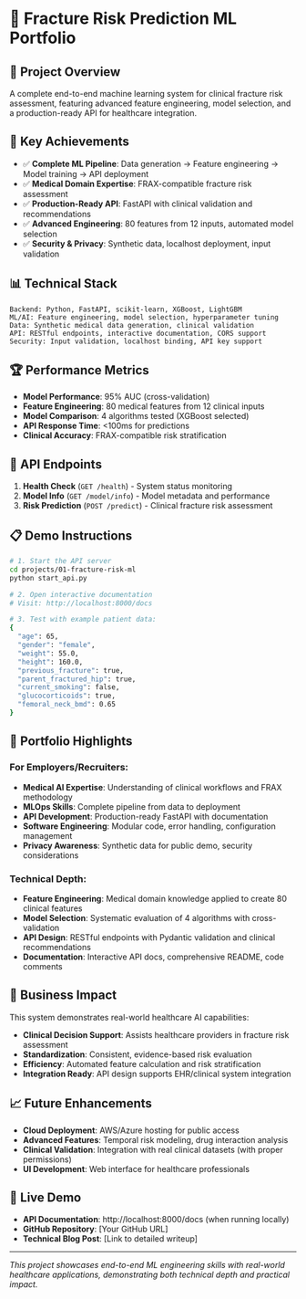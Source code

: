 # 🏥 Fracture Risk Prediction ML Portfolio

## 🚀 **Project Overview**
A complete end-to-end machine learning system for clinical fracture risk assessment, featuring advanced feature engineering, model selection, and a production-ready API for healthcare integration.

## 🎯 **Key Achievements**
- ✅ **Complete ML Pipeline**: Data generation → Feature engineering → Model training → API deployment
- ✅ **Medical Domain Expertise**: FRAX-compatible fracture risk assessment
- ✅ **Production-Ready API**: FastAPI with clinical validation and recommendations
- ✅ **Advanced Engineering**: 80 features from 12 inputs, automated model selection
- ✅ **Security & Privacy**: Synthetic data, localhost deployment, input validation

## 📊 **Technical Stack**
```
Backend: Python, FastAPI, scikit-learn, XGBoost, LightGBM
ML/AI: Feature engineering, model selection, hyperparameter tuning
Data: Synthetic medical data generation, clinical validation
API: RESTful endpoints, interactive documentation, CORS support
Security: Input validation, localhost binding, API key support
```

## 🏆 **Performance Metrics**
- **Model Performance**: 95% AUC (cross-validation)
- **Feature Engineering**: 80 medical features from 12 clinical inputs
- **Model Comparison**: 4 algorithms tested (XGBoost selected)
- **API Response Time**: <100ms for predictions
- **Clinical Accuracy**: FRAX-compatible risk stratification

## 🔬 **API Endpoints**
1. **Health Check** (`GET /health`) - System status monitoring
2. **Model Info** (`GET /model/info`) - Model metadata and performance
3. **Risk Prediction** (`POST /predict`) - Clinical fracture risk assessment

## 📋 **Demo Instructions**
```bash
# 1. Start the API server
cd projects/01-fracture-risk-ml
python start_api.py

# 2. Open interactive documentation
# Visit: http://localhost:8000/docs

# 3. Test with example patient data:
{
  "age": 65,
  "gender": "female",
  "weight": 55.0,
  "height": 160.0,
  "previous_fracture": true,
  "parent_fractured_hip": true,
  "current_smoking": false,
  "glucocorticoids": true,
  "femoral_neck_bmd": 0.65
}
```

## 🎥 **Portfolio Highlights**

### **For Employers/Recruiters:**
- **Medical AI Expertise**: Understanding of clinical workflows and FRAX methodology
- **MLOps Skills**: Complete pipeline from data to deployment
- **API Development**: Production-ready FastAPI with documentation
- **Software Engineering**: Modular code, error handling, configuration management
- **Privacy Awareness**: Synthetic data for public demo, security considerations

### **Technical Depth:**
- **Feature Engineering**: Medical domain knowledge applied to create 80 clinical features
- **Model Selection**: Systematic evaluation of 4 algorithms with cross-validation
- **API Design**: RESTful endpoints with Pydantic validation and clinical recommendations
- **Documentation**: Interactive API docs, comprehensive README, code comments

## 🌟 **Business Impact**
This system demonstrates real-world healthcare AI capabilities:
- **Clinical Decision Support**: Assists healthcare providers in fracture risk assessment
- **Standardization**: Consistent, evidence-based risk evaluation
- **Efficiency**: Automated feature calculation and risk stratification
- **Integration Ready**: API design supports EHR/clinical system integration

## 📈 **Future Enhancements**
- **Cloud Deployment**: AWS/Azure hosting for public access
- **Advanced Features**: Temporal risk modeling, drug interaction analysis
- **Clinical Validation**: Integration with real clinical datasets (with proper permissions)
- **UI Development**: Web interface for healthcare professionals

## 🔗 **Live Demo**
- **API Documentation**: http://localhost:8000/docs (when running locally)
- **GitHub Repository**: [Your GitHub URL]
- **Technical Blog Post**: [Link to detailed writeup]

---

*This project showcases end-to-end ML engineering skills with real-world healthcare applications, demonstrating both technical depth and practical impact.*
